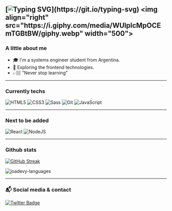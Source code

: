 [![Typing SVG](https://readme-typing-svg.herokuapp.com?font=Cascadia+code&size=23&color=B580BAD0&background=F00FFF00&vCenter=true&width=700&height=40&lines=Hello+everyone%2C+I'm+Joaquin+Arlettaz!)](https://git.io/typing-svg)
<img align="right" src="https://i.giphy.com/media/WUlplcMpOCEmTGBtBW/giphy.webp" width="500"> 
---

### A little about me

- 🎓 I'm a systems engineer student from Argentina.
- 🚀 Exploring the frontend technologies.
- 👉🏽 "Never stop learning"
---

### Currently techs

![HTML5](https://img.shields.io/badge/-HTML5-%23E44D27?style=flat-square&logo=html5&logoColor=ffffff) ![CSS3](https://img.shields.io/badge/-CSS3-%231572B6?style=flat-square&logo=css3) ![Sass](https://img.shields.io/badge/-Sass-%23CC6699?style=flat-square&logo=sass&logoColor=ffffff) ![Git](https://img.shields.io/badge/-Git-%23F05032?style=flat-square&logo=git&logoColor=%23ffffff) ![JavaScript](https://img.shields.io/badge/JavaScript-%23323330.svg?&style=flat-square&logo=javascript&logoColor=%23F7DF1E) 

---

### Next to be added
![React](https://img.shields.io/badge/React-%2320232a.svg?style=flat-saquare&logo=React&logoColor=%2361DAFB) ![NodeJS](https://img.shields.io/badge/node.js-6DA55F?style=flat-saquare&logo=node.js&logoColor=white)

---

### Github stats

[![GitHub Streak](https://github-readme-streak-stats.herokuapp.com/?user=joadevy&theme=radical)](https://git.io/streak-stats)

<p><img align="center" src="https://github-readme-stats-yoimeldev.vercel.app//api/top-langs/?username=Joadevy&layout=compact&theme=radical" alt="joadevy-languages" /></p>

---

### 📬 Social media & contact

[![Twitter Badge](https://img.shields.io/badge/Twitter-blue?style=flat-square&logo=twitter&logoColor=white&link=:https://twitter.com/jjoadev)](https://twitter.com/JoaquinArlettaz) 
